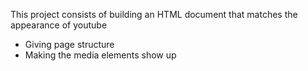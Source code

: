 This project consists of building an HTML document that matches the appearance of youtube
- Giving page structure
- Making the media elements show up

